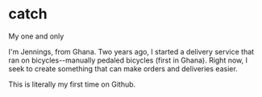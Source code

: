 # catch
My one and only

I'm Jennings, from Ghana. Two years ago, I started a delivery service that ran on bicycles--manually pedaled bicycles (first in Ghana). Right now, I seek to create something that can make orders and deliveries easier.

This is literally my first time on Github.
